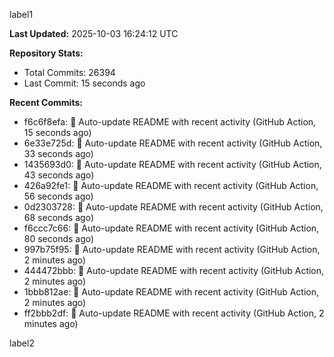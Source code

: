 
label1 
<!-- ACTIVITY_START -->
**Last Updated:** 2025-10-03 16:24:12 UTC

**Repository Stats:**
- Total Commits: 26394
- Last Commit: 15 seconds ago

**Recent Commits:**
- f6c6f8efa: 🤖 Auto-update README with recent activity (GitHub Action, 15 seconds ago)
- 6e33e725d: 🤖 Auto-update README with recent activity (GitHub Action, 33 seconds ago)
- 1435693d0: 🤖 Auto-update README with recent activity (GitHub Action, 43 seconds ago)
- 426a92fe1: 🤖 Auto-update README with recent activity (GitHub Action, 56 seconds ago)
- 0d2303728: 🤖 Auto-update README with recent activity (GitHub Action, 68 seconds ago)
- f6ccc7c66: 🤖 Auto-update README with recent activity (GitHub Action, 80 seconds ago)
- 997b75f95: 🤖 Auto-update README with recent activity (GitHub Action, 2 minutes ago)
- 444472bbb: 🤖 Auto-update README with recent activity (GitHub Action, 2 minutes ago)
- 1bbb812ae: 🤖 Auto-update README with recent activity (GitHub Action, 2 minutes ago)
- ff2bbb2df: 🤖 Auto-update README with recent activity (GitHub Action, 2 minutes ago)
<!-- ACTIVITY_END -->

label2
